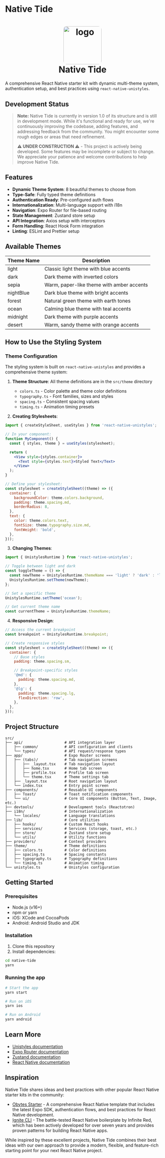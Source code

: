 # Native Tide

<h1 align="center">
  <img alt="logo" src="./assets/icon.png" width="124px" style="border-radius:10px"/><br/>
Native Tide </h1>

A comprehensive React Native starter kit with dynamic multi-theme system, authentication setup, and best practices using `react-native-unistyles`.

## Development Status

> **Note:** Native Tide is currently in version 1.0 of its structure and is still in development mode. While it's functional and ready for use, we're continuously improving the codebase, adding features, and addressing feedback from the community. You might encounter some rough edges or areas that need refinement.
>
> **⚠️ UNDER CONSTRUCTION ⚠️** - This project is actively being developed. Some features may be incomplete or subject to change. We appreciate your patience and welcome contributions to help improve Native Tide.

## Features

- **Dynamic Theme System**: 8 beautiful themes to choose from
- **Type-Safe**: Fully typed theme definitions
- **Authentication Ready**: Pre-configured auth flows
- **Internationalization**: Multi-language support with i18n
- **Navigation**: Expo Router for file-based routing
- **State Management**: Zustand store setup
- **API Integration**: Axios setup with interceptors
- **Form Handling**: React Hook Form integration
- **Linting**: ESLint and Prettier setup

## Available Themes

| Theme Name | Description                               |
| ---------- | ----------------------------------------- |
| light      | Classic light theme with blue accents     |
| dark       | Dark theme with inverted colors           |
| sepia      | Warm, paper-like theme with amber accents |
| nightBlue  | Dark blue theme with bright accents       |
| forest     | Natural green theme with earth tones      |
| ocean      | Calming blue theme with teal accents      |
| midnight   | Dark theme with purple accents            |
| desert     | Warm, sandy theme with orange accents     |

## How to Use the Styling System

### Theme Configuration

The styling system is built on `react-native-unistyles` and provides a comprehensive theme system:

1. **Theme Structure**: All theme definitions are in the `src/theme` directory
   - `colors.ts` - Color palette and theme color definitions
   - `typography.ts` - Font families, sizes and styles
   - `spacing.ts` - Consistent spacing values
   - `timing.ts` - Animation timing presets

2. **Creating Stylesheets**:

```jsx
import { createStyleSheet, useStyles } from 'react-native-unistyles';

// In your component:
function MyComponent() {
  const { styles, theme } = useStyles(stylesheet);

  return (
    <View style={styles.container}>
      <Text style={styles.text}>Styled Text</Text>
    </View>
  );
}

// Define your stylesheet:
const stylesheet = createStyleSheet((theme) => ({
  container: {
    backgroundColor: theme.colors.background,
    padding: theme.spacing.md,
    borderRadius: 8,
  },
  text: {
    color: theme.colors.text,
    fontSize: theme.typography.size.md,
    fontWeight: 'bold',
  },
}));
```

3. **Changing Themes**:

```jsx
import { UnistylesRuntime } from 'react-native-unistyles';

// Toggle between light and dark
const toggleTheme = () => {
  const newTheme = UnistylesRuntime.themeName === 'light' ? 'dark' : 'light';
  UnistylesRuntime.setTheme(newTheme);
};

// Set a specific theme
UnistylesRuntime.setTheme('ocean');

// Get current theme name
const currentTheme = UnistylesRuntime.themeName;
```

4. **Responsive Design**:

```jsx
// Access the current breakpoint
const breakpoint = UnistylesRuntime.breakpoint;

// Create responsive styles
const stylesheet = createStyleSheet((theme) => ({
  container: {
    // Base styles
    padding: theme.spacing.sm,

    // Breakpoint-specific styles
    '@md': {
      padding: theme.spacing.md,
    },
    '@lg': {
      padding: theme.spacing.lg,
      flexDirection: 'row',
    },
  },
}));
```

## Project Structure

```
src/
├── api/                   # API integration layer
│   ├── common/            # API configuration and clients
│   └── types/             # API request/response types
├── app/                   # Expo Router screens
│   ├── (tabs)/            # Tab navigation screens
│   │   ├── _layout.tsx    # Tab navigation layout
│   │   ├── home.tsx       # Home tab screen
│   │   ├── profile.tsx    # Profile tab screen
│   │   └── theme.tsx      # Theme settings tab
│   ├── _layout.tsx        # Root navigation layout
│   └── index.tsx          # Entry point screen
├── components/            # Reusable UI components
│   ├── Toast/             # Toast notification components
│   └── ui/                # Core UI components (Button, Text, Image, etc.)
├── devtools/              # Development tools (Reactotron)
├── i18n/                  # Internationalization
│   └── locales/           # Language translations
├── lib/                   # Core utilities
│   ├── hooks/             # Custom React hooks
│   ├── services/          # Services (storage, toast, etc.)
│   ├── store/             # Zustand store setup
│   └── utils/             # Utility functions
├── providers/             # Context providers
├── theme/                 # Theme definitions
│   ├── colors.ts          # Color definitions
│   ├── spacing.ts         # Spacing constants
│   ├── typography.ts      # Typography definitions
│   └── timing.ts          # Animation timing
└── unistyles.ts           # Unistyles configuration
```

## Getting Started

### Prerequisites

- Node.js (v16+)
- npm or yarn
- iOS: XCode and CocoaPods
- Android: Android Studio and JDK

### Installation

1. Clone this repository
2. Install dependencies:

```bash
cd native-tide
yarn
```

### Running the app

```bash
# Start the app
yarn start

# Run on iOS
yarn ios

# Run on Android
yarn android
```

## Learn More

- [Unistyles documentation](https://www.unistyl.es)
- [Expo Router documentation](https://docs.expo.dev/router/introduction/)
- [Zustand documentation](https://github.com/pmndrs/zustand)
- [React Native documentation](https://reactnative.dev/docs/getting-started)

## Inspiration

Native Tide shares ideas and best practices with other popular React Native starter kits in the community:

- [Obytes Starter](https://starter.obytes.com/) - A comprehensive React Native template that includes the latest Expo SDK, authentication flows, and best practices for React Native development.
- [Ignite CLI](https://docs.infinite.red/ignite-cli/) - The battle-tested React Native boilerplate by Infinite Red, which has been actively developed for over seven years and provides proven patterns for building React Native apps.

While inspired by these excellent projects, Native Tide combines their best ideas with our own approach to provide a modern, flexible, and feature-rich starting point for your next React Native project.
